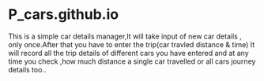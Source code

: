 # P_cars.github.io

This is a simple car details manager,It will take input of new car details ,
	 only once.After that you have to enter the trip(car travled distance
	 & time) It will record all the trip details of different cars you
	 have entered and at any time you check ,how much distance a single
	 car travelled or all cars journey details too..
